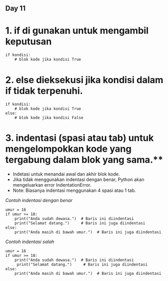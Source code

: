 ## Day 11

# 1. if di gunakan untuk mengambil keputusan
```
if kondisi:
    # blok kode jika kondisi True
```
# 2. else dieksekusi jika kondisi dalam if tidak terpenuhi.
```
if kondisi:
    # blok kode jika kondisi True
else:
    # blok kode jika kondisi False
```
# 3. indentasi (spasi atau tab) untuk mengelompokkan kode yang tergabung dalam blok yang sama.**
 - Indetasi untuk menandai awal dan akhir blok kode.
 - Jika tidak menggunakan indentasi dengan benar, Python akan mengeluarkan error IndentationError.
 - Note: Biasanya indentasi menggunakan 4 spasi atau 1 tab.

*Contoh indentasi dengan benar*
```
umur = 16
if umur >= 18:
    print("Anda sudah dewasa.")  # Baris ini diindentasi
    print("Selamat datang.")     # Baris ini juga diindentasi
else:
    print("Anda masih di bawah umur.")  # Baris ini juga diindentasi
 ```
*Contoh indentasi salah*
```
umur = 16
if umur >= 18:
    print("Anda sudah dewasa.")  # Baris ini diindentasi
     print("Selamat datang.")     # Baris ini juga diindentasi
else:
    print("Anda masih di bawah umur.")  # Baris ini juga diindentasi
 ```
